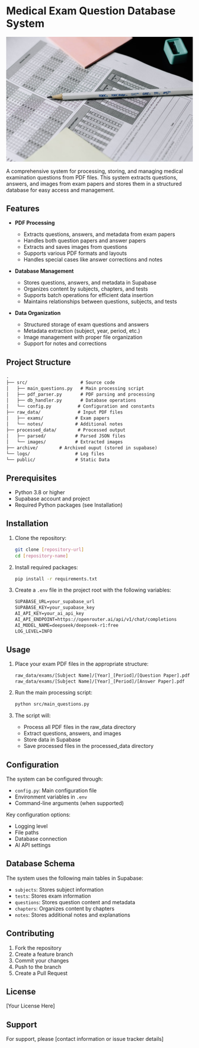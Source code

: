 # Medical Exam Question Database System

![banner](./public/banner.png)

A comprehensive system for processing, storing, and managing medical examination questions from PDF files. This system extracts questions, answers, and images from exam papers and stores them in a structured database for easy access and management.

## Features

- **PDF Processing**

  - Extracts questions, answers, and metadata from exam papers
  - Handles both question papers and answer papers
  - Extracts and saves images from questions
  - Supports various PDF formats and layouts
  - Handles special cases like answer corrections and notes

- **Database Management**

  - Stores questions, answers, and metadata in Supabase
  - Organizes content by subjects, chapters, and tests
  - Supports batch operations for efficient data insertion
  - Maintains relationships between questions, subjects, and tests

- **Data Organization**
  - Structured storage of exam questions and answers
  - Metadata extraction (subject, year, period, etc.)
  - Image management with proper file organization
  - Support for notes and corrections

## Project Structure

```
.
├── src/                    # Source code
│   ├── main_questions.py   # Main processing script
│   ├── pdf_parser.py       # PDF parsing and processing
│   ├── db_handler.py       # Database operations
│   └── config.py          # Configuration and constants
├── raw_data/              # Input PDF files
│   ├── exams/            # Exam papers
│   └── notes/            # Additional notes
├── processed_data/        # Processed output
│   ├── parsed/           # Parsed JSON files
│   └── images/           # Extracted images
├── archive/        # Archived ouput (stored in supabase)
└── logs/                 # Log files
└── public/               # Static Data
```

## Prerequisites

- Python 3.8 or higher
- Supabase account and project
- Required Python packages (see Installation)

## Installation

1. Clone the repository:

   ```bash
   git clone [repository-url]
   cd [repository-name]
   ```

2. Install required packages:

   ```bash
   pip install -r requirements.txt
   ```

3. Create a `.env` file in the project root with the following variables:
   ```
   SUPABASE_URL=your_supabase_url
   SUPABASE_KEY=your_supabase_key
   AI_API_KEY=your_ai_api_key
   AI_API_ENDPOINT=https://openrouter.ai/api/v1/chat/completions
   AI_MODEL_NAME=deepseek/deepseek-r1:free
   LOG_LEVEL=INFO
   ```

## Usage

1. Place your exam PDF files in the appropriate structure:

   ```
   raw_data/exams/[Subject Name]/[Year]_[Period]/[Question Paper].pdf
   raw_data/exams/[Subject Name]/[Year]_[Period]/[Answer Paper].pdf
   ```

2. Run the main processing script:

   ```bash
   python src/main_questions.py
   ```

3. The script will:
   - Process all PDF files in the raw_data directory
   - Extract questions, answers, and images
   - Store data in Supabase
   - Save processed files in the processed_data directory

## Configuration

The system can be configured through:

- `config.py`: Main configuration file
- Environment variables in `.env`
- Command-line arguments (when supported)

Key configuration options:

- Logging level
- File paths
- Database connection
- AI API settings

## Database Schema

The system uses the following main tables in Supabase:

- `subjects`: Stores subject information
- `tests`: Stores exam information
- `questions`: Stores question content and metadata
- `chapters`: Organizes content by chapters
- `notes`: Stores additional notes and explanations

## Contributing

1. Fork the repository
2. Create a feature branch
3. Commit your changes
4. Push to the branch
5. Create a Pull Request

## License

[Your License Here]

## Support

For support, please [contact information or issue tracker details]
